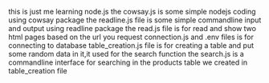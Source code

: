 this is just me learning node.js
the cowsay.js is some simple nodejs coding using cowsay package
the readline.js file is some simple commandline input and output using readline package
the read.js file is for read and show two html pages based on the url you request
connection.js and .env files is for connecting to database
table_creation.js file is for creating a table and put some random data in it,it used for the search function
the search.js is a commandline interface for searching in the products table we created in table_creation file
